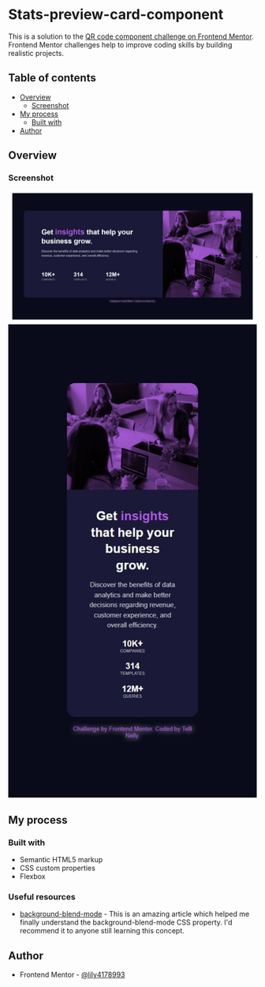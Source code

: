 # Stats-preview-card-component

This is a solution to the [QR code component challenge on Frontend Mentor](https://www.frontendmentor.io/challenges/qr-code-component-iux_sIO_H). Frontend Mentor challenges help to improve coding skills by building realistic projects. 

## Table of contents

- [Overview](#overview)
  - [Screenshot](#screenshot)
- [My process](#my-process)
  - [Built with](#built-with)
- [Author](#author)




## Overview

### Screenshot

![desktop-preview](https://github.com/lily4178993/Stats-preview-card-component/blob/main/design/desktop-preview.jpeg?raw=true)
![mobile-preview](https://github.com/lily4178993/Stats-preview-card-component/blob/main/design/mobile-preview.jpeg)




## My process

### Built with

- Semantic HTML5 markup
- CSS custom properties
- Flexbox

### Useful resources

- [background-blend-mode](https://developer.mozila.org/docs/en/web/CSS/background-blend-mode) - This is an amazing article which helped me finally understand the background-blend-mode CSS property. I'd recommend it to anyone still learning this concept.




## Author

- Frontend Mentor - [@lily4178993](https://www.frontendmentor.io/profile/lily4178993)